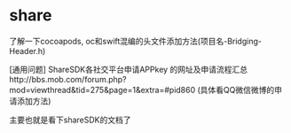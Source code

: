 # share
了解一下cocoapods, oc和swift混编的头文件添加方法(项目名-Bridging-Header.h)

[通用问题] ShareSDK各社交平台申请APPkey 的网址及申请流程汇总http://bbs.mob.com/forum.php?mod=viewthread&tid=275&page=1&extra=#pid860
(具体看QQ微信微博的申请添加方法)

主要也就是看下shareSDK的文档了
